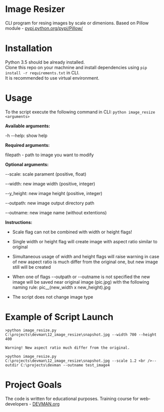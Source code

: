 # Image Resizer

CLI program for resing images by scale or dimenions.
Based on Pillow module - [pypi.python.org/pypi/Pillow/](https://pypi.python.org/pypi/Pillow/)


# Installation

Python 3.5 should be already installed. <br />
Clone this repo on your machnine and install dependencies using ```pip install -r requirements.txt``` in CLI. <br />
It is recommended to use virtual environment.


# Usage

To the script execute the following command in CLI: ```python image_resize <arguments>```

**Available arguments:**

-h --help: show help

**Required arguments:**

filepath - path to image you want to modify

**Optional arguments:**

--scale:  scale parament (positive, float)

--width:  new image width (positive, integer)

--y_height:  new image height (positive, integer)

--outpath:  new image output directory path

--outname:  new image name (without extentions) 

**Instructions:**

- Scale flag can not be combined with width or height flags!

- Single width or height flag will create image with aspect ratio similar to original

- Simultaneous usage of width and height flags will raise warning in case of new aspect ratio
  is much differ from the original one, but new image still will be created
  
- When one of flags --outpath or --outname is not specified the new image will be saved near original image (pic.jpg)
   with the following naming rule: pic__(new_width x new_height).jpg

- The script does not change image type

# Example of Script Launch

```
>python image_resize.py C:\projects\devman\12_image_resize\snapshot.jpg --width 700 --height 400

Warning! New aspect ratio much differ from the original.
```


```
>python image_resize.py C:\projects\devman\12_image_resize\snapshot.jpg --scale 1.2 <br />--outdir C:\projects\devman --outname test_image4
```


# Project Goals

The code is written for educational purposes. Training course for web-developers - [DEVMAN.org](https://devman.org)
